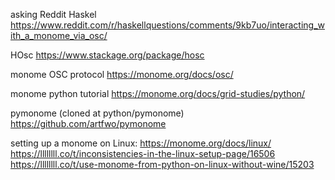 asking Reddit Haskel
  https://www.reddit.com/r/haskellquestions/comments/9kb7uo/interacting_with_a_monome_via_osc/

HOsc
  https://www.stackage.org/package/hosc

monome OSC protocol
  https://monome.org/docs/osc/

monome python tutorial
  https://monome.org/docs/grid-studies/python/

pymonome (cloned at python/pymonome)
  https://github.com/artfwo/pymonome

setting up a monome on Linux:
  https://monome.org/docs/linux/
  https://llllllll.co/t/inconsistencies-in-the-linux-setup-page/16506
  https://llllllll.co/t/use-monome-from-python-on-linux-without-wine/15203

